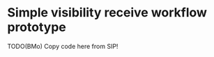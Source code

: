 Simple visibility receive workflow prototype
============================================

TODO(BMo) Copy code here from SIP!
